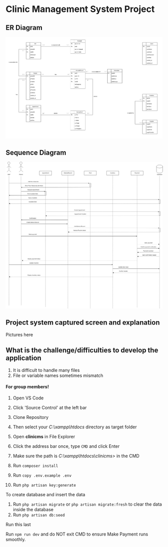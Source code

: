 # Clinic Management System Project

## ER Diagram
![Entity Relationship Diagram of Clinic Management System](/assets/erdfinal.png)

## Sequence Diagram
![Sequence Diagram of Clinic Management System](/assets/sequence.png)

## Project system captured screen and explanation
Pictures here

## What is the challenge/difficulties to develop the application
1. It is difficult to handle many files
2. File or variable names sometimes mismatch

#### For group members!

1. Open VS Code
2. Click 'Source Control' at the left bar
3. Clone Repository
4. Then select your _C:\xampp\htdocs_ directory as target folder

5. Open **clinicms** in File Explorer
6. Click the address bar once, type `CMD` and click Enter
7. Make sure the path is _C:\xampp\htdocs\clinicms>_ in the CMD
8. Run `composer install`
9. Run `copy .env.example .env`
10. Run `php artisan key:generate`

To create database and insert the data

1. Run `php artisan migrate` or `php artisan migrate:fresh` to clear the data inside the database
2. Run `php artisan db:seed`

Run this last

Run `npm run dev` and do NOT exit CMD to ensure Make Payment runs smoothly.
